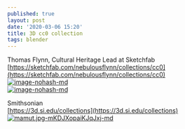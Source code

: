 ```yaml
---
published: true
layout: post
date: '2020-03-06 15:20'
title: 3D cc0 collection
tags: blender 
---
```

Thomas Flynn, Cultural Heritage Lead at Sketchfab  
[https://sketchfab.com/nebulousflynn/collections/cc0](https://sketchfab.com/nebulousflynn/collections/cc0)  
[![image-nohash-md](https://images.weserv.nl/?url=https://i.imgur.com/qhgrM1Cl.png)](https://images.weserv.nl/?url=https://i.imgur.com/qhgrM1C.png)  
[![image-nohash-md](https://images.weserv.nl/?url=https://i.imgur.com/CKpkiEal.png)](https://images.weserv.nl/?url=https://i.imgur.com/CKpkiEa.png)

Smithsonian  
[https://3d.si.edu/collections](https://3d.si.edu/collections)  
[![mamut.jpg-mKDJXopaiKJqJxj-md](https://images.weserv.nl/?url=https://i.imgur.com/i3DTZMFl.jpg)](https://images.weserv.nl/?url=https://i.imgur.com/i3DTZMF.jpg)  

